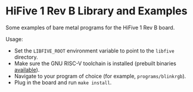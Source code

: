 # HiFive 1 Rev B Library and Examples

Some examples of bare metal programs for the HiFive 1 Rev B board.

Usage:

* Set the `LIBFIVE_ROOT` environment variable to point to the `libfive` directory.
* Make sure the GNU RISC-V toolchain is installed (prebuilt binaries [available](https://github.com/zyedidia/riscv-gnu-toolchain-prebuilt)).
* Navigate to your program of choice (for example, `programs/blinkrgb`).
* Plug in the board and run `make install`.

